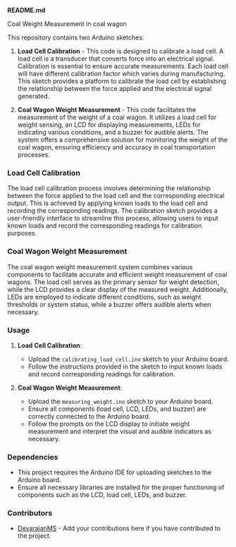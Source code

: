 **README.md**

Coal Weight Measurement in coal wagon

This repository contains two Arduino sketches:

1. **Load Cell Calibration** - This code is designed to calibrate a load cell. A load cell is a transducer that converts force into an electrical signal. Calibration is essential to ensure accurate measurements. Each load cell will have different calibration factor which varies during manufacturing. This sketch provides a platform to calibrate the load cell by establishing the relationship between the force applied and the electrical signal generated.

2. **Coal Wagon Weight Measurement** - This code facilitates the measurement of the weight of a coal wagon. It utilizes a load cell for weight sensing, an LCD for displaying measurements, LEDs for indicating various conditions, and a buzzer for audible alerts. The system offers a comprehensive solution for monitoring the weight of the coal wagon, ensuring efficiency and accuracy in coal transportation processes.

### Load Cell Calibration

The load cell calibration process involves determining the relationship between the force applied to the load cell and the corresponding electrical output. This is achieved by applying known loads to the load cell and recording the corresponding readings. The calibration sketch provides a user-friendly interface to streamline this process, allowing users to input known loads and record the corresponding readings for calibration purposes.

### Coal Wagon Weight Measurement

The coal wagon weight measurement system combines various components to facilitate accurate and efficient weight measurement of coal wagons. The load cell serves as the primary sensor for weight detection, while the LCD provides a clear display of the measured weight. Additionally, LEDs are employed to indicate different conditions, such as weight thresholds or system status, while a buzzer offers audible alerts when necessary.

### Usage

1. **Load Cell Calibration**: 
   - Upload the `calibrating_load_cell.ino` sketch to your Arduino board.
   - Follow the instructions provided in the sketch to input known loads and record corresponding readings for calibration.

2. **Coal Wagon Weight Measurement**:
   - Upload the `measuring_weight.ino` sketch to your Arduino board.
   - Ensure all components (load cell, LCD, LEDs, and buzzer) are correctly connected to the Arduino board.
   - Follow the prompts on the LCD display to initiate weight measurement and interpret the visual and audible indicators as necessary.

### Dependencies

- This project requires the Arduino IDE for uploading sketches to the Arduino board.
- Ensure all necessary libraries are installed for the proper functioning of components such as the LCD, load cell, LEDs, and buzzer.

### Contributors

- [DevarajanMS](https://github.com/DevarajanMS) - Add your contributions here if you have contributed to the project.
